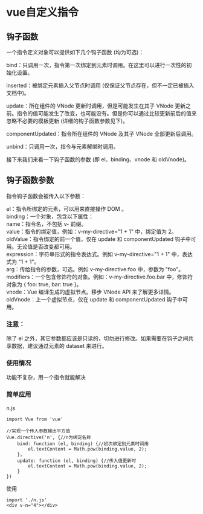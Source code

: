 # vue自定义指令

## 钩子函数  

一个指令定义对象可以提供如下几个钩子函数 (均为可选)：

bind：只调用一次，指令第一次绑定到元素时调用。在这里可以进行一次性的初始化设置。

inserted：被绑定元素插入父节点时调用 (仅保证父节点存在，但不一定已被插入文档中)。

update：所在组件的 VNode 更新时调用，但是可能发生在其子 VNode 更新之前。指令的值可能发生了改变，也可能没有。但是你可以通过比较更新前后的值来忽略不必要的模板更新 (详细的钩子函数参数见下)。

componentUpdated：指令所在组件的 VNode 及其子 VNode 全部更新后调用。

unbind：只调用一次，指令与元素解绑时调用。

接下来我们来看一下钩子函数的参数 (即 el、binding、vnode 和 oldVnode)。  

## 钩子函数参数  
指令钩子函数会被传入以下参数：

el：指令所绑定的元素，可以用来直接操作 DOM 。  
binding：一个对象，包含以下属性：  
name：指令名，不包括 v- 前缀。  
value：指令的绑定值，例如：v-my-directive="1 + 1" 中，绑定值为 2。  
oldValue：指令绑定的前一个值，仅在 update 和 componentUpdated 钩子中可用。无论值是否改变都可用。  
expression：字符串形式的指令表达式。例如 v-my-directive="1 + 1" 中，表达式为 "1 + 1"。  
arg：传给指令的参数，可选。例如 v-my-directive:foo 中，参数为 "foo"。  
modifiers：一个包含修饰符的对象。例如：v-my-directive.foo.bar 中，修饰符对象为 { foo: true, bar: true }。  
vnode：Vue 编译生成的虚拟节点。移步 VNode API 来了解更多详情。   
oldVnode：上一个虚拟节点，仅在 update 和 componentUpdated 钩子中可用。   

### 注意：  
除了 el 之外，其它参数都应该是只读的，切勿进行修改。如果需要在钩子之间共享数据，建议通过元素的 dataset 来进行。  

### 使用情况
功能不复杂，用一个指令就能解决  

### 简单应用 

n.js 

```  
import Vue from 'vue'

//实现一个传入参数输出平方值
Vue.directive('n', {//n为绑定名称
    bind: function (el, binding) {//初次绑定到元素时调用
        el.textContent = Math.pow(binding.value, 2);
    },
    update: function (el, binding) {//传入值更新时
        el.textContent = Math.pow(binding.value, 2);
    }
})

```  

使用  
 
```   
import './n.js'   
<div v-n="4"></div>

```  
